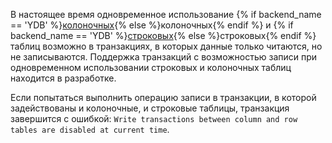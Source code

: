 В настоящее время одновременное использование {% if backend_name == 'YDB' %}[колоночных](../../../concepts/glossary.md#column-oriented-table){% else %}колоночных{% endif %} и {% if backend_name == 'YDB' %}[строковых](../../../concepts/glossary.md#row-oriented-table){% else %}строковых{% endif %} таблиц возможно в транзакциях, в которых данные только читаются, но не записываются. Поддержка транзакций с возможностью записи при одновременном использовании строковых и колоночных таблиц находится в разработке.

Если попытаться выполнить операцию записи в транзакции, в которой задействованы и колоночные, и строковые таблицы, транзакция завершится с ошибкой: `Write transactions between column and row tables are disabled at current time`.
